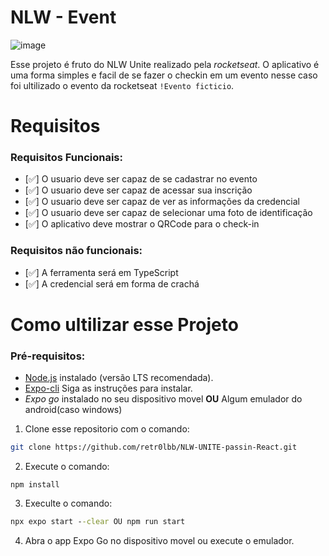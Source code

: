 # NLW - Event

![image]("https://github.com/retr0lbb/NLW-UNITE-passin-native/assets/85702153/71c9c189-d9ad-4c90-ba60-7f23b6f085ca")

Esse projeto é fruto do NLW Unite realizado pela *rocketseat*.
O aplicativo é uma forma simples e facil de se fazer o checkin em um evento
nesse caso foi ultilizado o evento da rocketseat ``!Evento ficticio``.


# Requisitos

### Requisitos Funcionais:

- [✅] O usuario deve ser capaz de se cadastrar no evento
- [✅] O usuario deve ser capaz de acessar sua inscrição
- [✅] O usuario deve ser capaz de ver as informações da credencial
- [✅] O usuario deve ser capaz de selecionar uma foto de identificação
- [✅] O aplicativo deve mostrar o QRCode para o check-in

### Requisitos não funcionais:

- [✅] A ferramenta será em TypeScript
- [✅] A credencial será em forma de crachá



# Como ultilizar esse Projeto

### Pré-requisitos:
- [Node.js](https://nodejs.org/) instalado (versão LTS recomendada).
- [Expo-cli](https://docs.expo.dev) Siga as instruções para instalar.
- *Expo go* instalado no seu dispositivo movel **OU** Algum emulador do android(caso windows)


1. Clone esse repositorio com o comando:

```bash
git clone https://github.com/retr0lbb/NLW-UNITE-passin-React.git
```

2. Execute o comando:

```shell
npm install 
```

3. Execulte o comando: 

```cmd
npx expo start --clear OU npm run start
```

4. Abra o app Expo Go no dispositivo movel ou execute o emulador.
